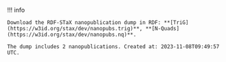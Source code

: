 !!! info

    Download the RDF-STaX nanopublication dump in RDF: **[TriG](https://w3id.org/stax/dev/nanopubs.trig)**, **[N-Quads](https://w3id.org/stax/dev/nanopubs.nq)**.

    The dump includes 2 nanopublications. Created at: 2023-11-08T09:49:57 UTC.
